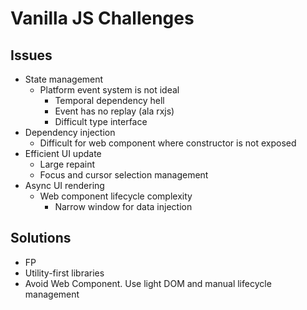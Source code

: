 # Vanilla JS Challenges

## Issues

- State management
  - Platform event system is not ideal
    - Temporal dependency hell
    - Event has no replay (ala rxjs)
    - Difficult type interface
- Dependency injection
  - Difficult for web component where constructor is not exposed
- Efficient UI update
  - Large repaint
  - Focus and cursor selection management
- Async UI rendering
  - Web component lifecycle complexity
    - Narrow window for data injection

## Solutions

- FP
- Utility-first libraries
- Avoid Web Component. Use light DOM and manual lifecycle management

